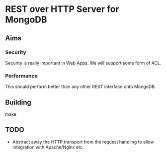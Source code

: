 REST over HTTP Server for MongoDB
=================================

Aims
----

### Security
Security is really important in Web Apps. We will support some form of ACL.

### Performance
This should perform better than any other REST interface onto MongoDB.

Building
--------

make

TODO
----

* Abstract away the HTTP transport from the request handling to allow
  integration with Apache/Nginx etc.

